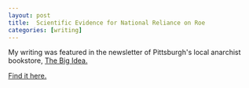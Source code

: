 ```yaml
---
layout: post
title:  Scientific Evidence for National Reliance on Roe
categories: [writing]
---
```


My writing was featured in the newsletter of Pittsburgh's local anarchist bookstore, [The Big Idea.](http://thebigideapgh.org/) 

<a href="https://drive.google.com/file/d/17usFxnYogO3Y2dGC4dHYvlSSbuEgPQQx/view?usp=sharing">Find it here. </a>